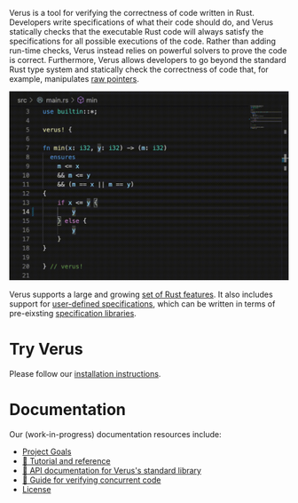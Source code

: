 Verus is a tool for verifying the correctness of code written in Rust.
Developers write specifications of what their code should do,
and Verus statically checks that the executable Rust code will always 
satisfy the specifications for all possible executions of the code.
Rather than adding run-time checks, Verus instead relies on powerful solvers to
prove the code is correct.  Furthermore, Verus allows developers to go beyond
the standard Rust type system and statically check the correctness of code that,
for example, manipulates [raw pointers](https://verus-lang.github.io/verus/state_machines/examples/rc.html).

![VS Code Demo](source/docs/vscode-demo.gif)

Verus supports a large and growing [set of Rust features](https://verus-lang.github.io/verus/guide/features.html).  It also includes support for [user-defined specifications](https://verus-lang.github.io/verus/guide/spec_functions.html), which can be written in terms of pre-eixsting [specification libraries](https://verus-lang.github.io/verus/guide/spec_lib.html).

# Try Verus

Please follow our [installation instructions](INSTALL.md).

# Documentation
Our (work-in-progress) documentation resources include:
 * [Project Goals](../../wiki/Goals)
 * [📖 Tutorial and reference](https://verus-lang.github.io/verus/guide/)
 * [📖 API documentation for Verus's standard library](https://verus-lang.github.io/verus/verusdoc/lib/)
 * [📖 Guide for verifying concurrent code](https://verus-lang.github.io/verus/state_machines/)
 * [License](LICENSE)
